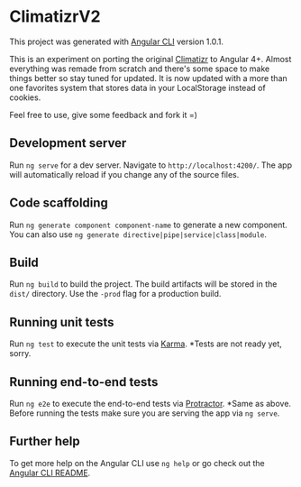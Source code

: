 # ClimatizrV2

This project was generated with [Angular CLI](https://github.com/angular/angular-cli) version 1.0.1.

This is an experiment on porting the original [Climatizr](https://github.com/norok/climatizr) to Angular 4+. Almost everything was remade from scratch and there's some space to make things better so stay tuned for updated. It is now updated with a more than one favorites system that stores data in your LocalStorage instead of cookies.

Feel free to use, give some feedback and fork it =)

## Development server

Run `ng serve` for a dev server. Navigate to `http://localhost:4200/`. The app will automatically reload if you change any of the source files.

## Code scaffolding

Run `ng generate component component-name` to generate a new component. You can also use `ng generate directive|pipe|service|class|module`.

## Build

Run `ng build` to build the project. The build artifacts will be stored in the `dist/` directory. Use the `-prod` flag for a production build.

## Running unit tests

Run `ng test` to execute the unit tests via [Karma](https://karma-runner.github.io). *Tests are not ready yet, sorry.

## Running end-to-end tests

Run `ng e2e` to execute the end-to-end tests via [Protractor](http://www.protractortest.org/). *Same as above.
Before running the tests make sure you are serving the app via `ng serve`.

## Further help

To get more help on the Angular CLI use `ng help` or go check out the [Angular CLI README](https://github.com/angular/angular-cli/blob/master/README.md).
